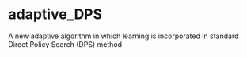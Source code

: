 # adaptive_DPS
A new adaptive algorithm in which learning is incorporated in standard Direct Policy Search (DPS) method
